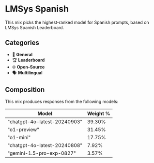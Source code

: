 # LMSys Spanish

This mix picks the highest-ranked model for Spanish prompts, based on LMSys Spanish Leaderboard.

## Categories

- 💬 **General**
- 🏆 **Leaderboard**
- 🌐 **Open-Source**
- 🗣️ **Multilingual**

## Composition

This mix produces responses from the following models:

| Model                        | Weight % |
| ---------------------------- | -------- |
| "chatgpt-4o-latest-20240903" | 39.30%   |
| "o1-preview"                 | 31.45%   |
| "o1-mini"                    | 17.75%   |
| "chatgpt-4o-latest-20240808" | 7.92%    |
| "gemini-1.5-pro-exp-0827"    | 3.57%    |
